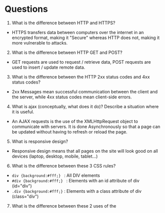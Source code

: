 # Questions

1. What is the difference between HTTP and HTTPS?
- HTTPS transfers data between computers over the internet in an encrypted format, making it "Secure" whereas HTTP does not, making it more vulnerable to attacks.
2. What is the difference between HTTP GET and POST?
- GET requests are used to request / retrieve data, POST requests are used to insert / update remote data.  
3. What is the difference between the HTTP 2xx status codes and 4xx status codes?
- 2xx Messages mean successful communication between the client and the server, while 4xx status codes mean client-side errors.
4. What is ajax (conceptually, what does it do)? Describe a situation where it is useful.
- An AJAX requests is the use of the XMLHttpRequest object to communicate with servers.  It is done Asynchronously so that a page can be updated without having to refresh or reload the page.
5. What is responsive design?
- Responsive design means that all pages on the site will look good on all devices (laptop, desktop, mobile, tablet...)
6. What is the difference between these 3 CSS rules?
- ```div {background:#fff;} ``` : All DIV elements
- ```#div {background:#fff;} ``` : Elements with an id attribute of div (id="div")
- ```.div {background:#fff;}``` : Elements with a class attribute of div (class="div")
7. What is the difference between these 2 uses of the <script> tag?
- ```<script src=”http://example.com/whatever.js”></script>``` : points to an external script file
- ```<script>var whatever = true</script>``` : declares the script to run
8. What is the difference between these two javascript snippets?
```
  var x = function()
  { return 1+1;
  }();
```  
- calls back function x and will run it, returning 2.
```
  var y = function()
  { return 1+1;
  };
```
- does not call back function y and will not run it.
